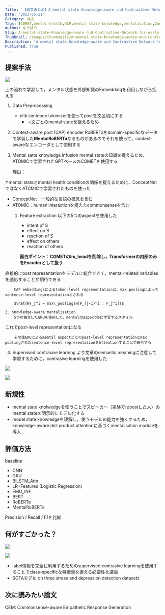 ```yaml
---
Title: '【論文まとめ】A mental state Knowledge–aware and Contrastive Network for early stress and depression detection on social media'
Date: '2023-05-21'
Category: 論文
Tags: [COMET,mental health,NLP,mental state knowledge,mentalisation,Contrasive Learning,MentalRoBERTa,KC-Net]
Authos: ゆうぼう
Slug: A-mental-state-Knowledge–aware-and-Contrastive-Network-for-early-stress-and-depression-detection-on-social-media
Thumbnail: /images/thumbnails/A-mental-state-Knowledge–aware-and-Contrastive-Network-for-early-stress-and-depression-detection-on-social-media.png
Description: 'A mental state Knowledge–aware and Contrastive Network for early stress and depression detection on social mediaのまとめ'
Published: true
---
```


## 提案手法

![](/images/article/A-mental-state-Knowledge–aware-and-Contrastive-Network-for-early-stress-and-depression-detection-on-social-media/np2ocmqq.png)

上の流れで学習して，メンタル状態を外部知識のEmbeddingを利用しながら捉える

1. Data Preprocessing
	- nltk sentence tokenizerを使ってpostを文区切にする
		- →文ごとのmental stateを捉えるため
2. Context-aware post (CAP) encoder
	RoBERTaをdomain-specificなデータで学習した**MentalRoBERTa**なるものがあるのでそれを使って，context-awareなエンコーダとして使用する

3. Mental satte knowledge infusion
	mental stateの知識を捉えるため，ATOMICで学習されたGPTベースのCOMETを使用する

	理由：

↑mental stateとmental health conditionの関係を捉えるために，ConceptNetではなくATOMICで学習されたものを使った

- ConceptNet：一般的な言語の概念を含む
- ATOMIC：human interactionを捉えたcommonsenseを含む
	1. Feature extraction
		以下の5つのaspectを使用した

		- intent of S
		- effect on S
		- reaction of S
		- effect on others
		- reaction of others
		

		**面白ポイント：COMETのlm_headを削除し，Transformerの内部のみをEncoderとして扱う**

直接的にpost representationをモデルに統合できて，mental-related variablesを適応することが期待できる

		CAP embeddingsによるtoken-level representationは，max poolingによってsentence-level representationとされる

		$\hat{H}_j^i = max\_pooling(H[P_{j-1}^i : P_j^i])$

	2. Knowledge-aware mentalisation
		5つの独立したGRUを使用して，mentalのaspect毎に学習するスタイル

これでpost-level representationになる

		その後GRUによるmental aspectごとのpost-level representationとmax poolingされたsentence-level representationをAttentionすることで統合する

4. Supervised contrasive learning
	より文章のsemantic meaningに注意して学習するために，contrasive learningを使用した

![](/images/article/A-mental-state-Knowledge–aware-and-Contrastive-Network-for-early-stress-and-depression-detection-on-social-media/04nj37zz.png)

![](/images/article/A-mental-state-Knowledge–aware-and-Contrastive-Network-for-early-stress-and-depression-detection-on-social-media/ysnd1zri.png)



## 新規性

- mental state knolwedgeを使うことでスピーカー（実験ではpostした人）のmental stateを明示的にモデル化する
- model state knowledgeを理解し，使うモデルの能力を強くするため，knowledge-aware dot-product attentionに基づくmentalisation moduleを導入
## 評価方法

baseline

- CNN
- GRU
- BiLSTM_Attn
- LR+Features (Logistic Regression)
- EMO_INF
- BERT
- RoBERTa
- MentalRoBERTa


Precision / Recall / F1を比較

## 何がすごかった？

![](/images/article/A-mental-state-Knowledge–aware-and-Contrastive-Network-for-early-stress-and-depression-detection-on-social-media/lx6rrayi.png)

![](/images/article/A-mental-state-Knowledge–aware-and-Contrastive-Network-for-early-stress-and-depression-detection-on-social-media/82ry39gt.png)

- label情報を完全に利用するためのsupervised contrasive learningを使用することでclass-specificな特徴量を捉える必要性を議論
- SOTAモデル on three stress and depression detection datasets
## 次に読みたい論文

CEM: Commonsense-aware Empathetic Response Generation



